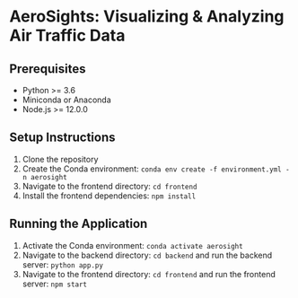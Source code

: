 # AeroSights: Visualizing & Analyzing Air Traffic Data

## Prerequisites
- Python >= 3.6
- Miniconda or Anaconda
- Node.js >= 12.0.0

## Setup Instructions
1. Clone the repository
2. Create the Conda environment: `conda env create -f environment.yml -n aerosight`
3. Navigate to the frontend directory: `cd frontend`
4. Install the frontend dependencies: `npm install`

## Running the Application
1. Activate the Conda environment: `conda activate aerosight`
2. Navigate to the backend directory: `cd backend` and run the backend server: `python app.py`
3. Navigate to the frontend directory: `cd frontend` and run the frontend server: `npm start`
